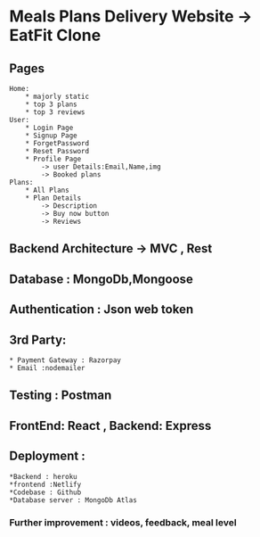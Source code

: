 # Meals Plans Delivery Website -> EatFit Clone

## Pages
    Home:
        * majorly static
        * top 3 plans
        * top 3 reviews
    User:
        * Login Page
        * Signup Page
        * ForgetPassword
        * Reset Password
        * Profile Page
            -> user Details:Email,Name,img
            -> Booked plans
    Plans:
        * All Plans
        * Plan Details
            -> Description
            -> Buy now button
            -> Reviews

## Backend Architecture -> MVC , Rest

## Database : MongoDb,Mongoose

## Authentication : Json web token

## 3rd Party:
    * Payment Gateway : Razorpay
    * Email :nodemailer

## Testing : Postman

## FrontEnd: React , Backend: Express

## Deployment :
    *Backend : heroku
    *frontend :Netlify
    *Codebase : Github
    *Database server : MongoDb Atlas



### Further improvement : videos, feedback, meal level